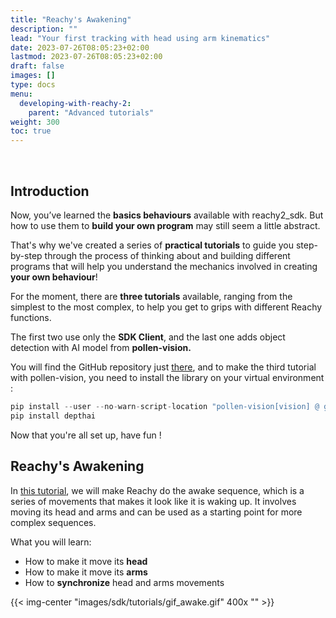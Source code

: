 ```yaml
---
title: "Reachy's Awakening"
description: ""
lead: "Your first tracking with head using arm kinematics"
date: 2023-07-26T08:05:23+02:00
lastmod: 2023-07-26T08:05:23+02:00
draft: false
images: []
type: docs
menu:
  developing-with-reachy-2:
    parent: "Advanced tutorials"
weight: 300
toc: true
---
```

<br>

## Introduction 


Now, you’ve learned the **basics behaviours** available with reachy2_sdk. But how to use them to **build your own program** may still seem a little abstract. 

That's why we've created a series of **practical tutorials** to guide you step-by-step through the process of thinking about and building different programs that will help you understand the mechanics involved in creating **your own behaviour**! 

For the moment, there are **three tutorials** available, ranging from the simplest to the most complex, to help you get to grips with different Reachy functions. 

The first two use only the **SDK Client**, and the last one adds object detection with AI model from **pollen-vision.** 

You will find the GitHub repository just [there](https://github.com/pollen-robotics/reachy2-tutorials), and to make the third tutorial with pollen-vision, you need to install the library on your virtual environment : 

```python 
pip install --user --no-warn-script-location "pollen-vision[vision] @ git+https://github.com/pollen-robotics/pollen-vision.git@develop"
pip install depthai
```

Now that you're all set up, have fun ! 

## Reachy's Awakening 

In [this tutorial](https://github.com/pollen-robotics/reachy2-tutorials/blob/main/1_Reachy_awakening.ipynb), we will make Reachy do the awake sequence, which is a series of movements that makes it look like it is waking up. It involves moving its head and arms and can be used as a starting point for more complex sequences.

What you will learn:

- How to make it move its **head**
- How to make it move its **arms**
- How to **synchronize** head and arms movements

{{< img-center "images/sdk/tutorials/gif_awake.gif" 400x "" >}}